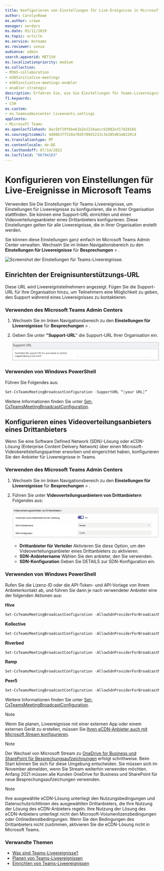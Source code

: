 ```yaml
---
title: Konfigurieren von Einstellungen für Live-Ereignisse in Microsoft Teams
author: CarolynRowe
ms.author: crowe
manager: serdars
ms.date: 03/11/2019
ms.topic: article
ms.service: msteams
ms.reviewer: sonua
audience: admin
search.appverid: MET150
ms.localizationpriority: medium
ms.collection:
- M365-collaboration
- m365initiative-meetings
- m365initiative-meetings-enabler
- enabler-strategic
description: Erfahren Sie, wie Sie Einstellungen für Teams-Liveereignisse verwalten, die in Ihrer Organisation stattfinden.
f1.keywords:
- CSH
ms.custom:
- ms.teamsadmincenter.liveevents.settings
appliesto:
- Microsoft Teams
ms.openlocfilehash: 8ac5bf29fbbe61b2e2224aeccb2082e31742816b
ms.sourcegitcommit: 4d88637f510a78d5709d1213c3e285d83a022014
ms.translationtype: MT
ms.contentlocale: de-DE
ms.lasthandoff: 07/14/2022
ms.locfileid: "66794163"
---
```

# <a name="configure-live-event-settings-in-microsoft-teams"></a>Konfigurieren von Einstellungen für Live-Ereignisse in Microsoft Teams

Verwenden Sie Die Einstellungen für Teams-Liveereignisse, um Einstellungen für Liveereignisse zu konfigurieren, die in Ihrer Organisation stattfinden. Sie können eine Support-URL einrichten und einen Videoverteilungsanbieter eines Drittanbieters konfigurieren. Diese Einstellungen gelten für alle Liveereignisse, die in Ihrer Organisation erstellt werden.

Sie können diese Einstellungen ganz einfach im Microsoft Teams Admin Center verwalten. Wechseln Sie im linken Navigationsbereich zu den **Einstellungen für Liveereignisse** für **Besprechungen** > .

![Screenshot der Einstellungen für Teams-Liveereignisse.](../media/teams-live-events-settings-new.png "Screenshot der Einstellungen für Teams-Liveereignisse, die Sie im Microsoft Teams Admin Center konfigurieren können")

## <a name="set-up-event-support-url"></a>Einrichten der Ereignisunterstützungs-URL

Diese URL wird Liveereignisteilnehmern angezeigt. Fügen Sie die Support-URL für Ihre Organisation hinzu, um Teilnehmern eine Möglichkeit zu geben, den Support während eines Liveereignisses zu kontaktieren.

### <a name="using-the-microsoft-teams-admin-center"></a>Verwenden des Microsoft Teams Admin Centers

1. Wechseln Sie im linken Navigationsbereich zu den **Einstellungen für Liveereignisse** für **Besprechungen** > .
2. Geben Sie unter **"Support-URL**" die Support-URL Ihrer Organisation ein.

    ![Support-URL-Einstellung für Liveereignisse im Admin Center.](../media/teams-live-events-settings-supporturl.png "Screenshot der Einstellung der Support-URL für Teams-Liveereignisse")

### <a name="using-windows-powershell"></a>Verwenden von Windows PowerShell

Führen Sie Folgendes aus:

```PowerShell
Set-CsTeamsMeetingBroadcastConfiguration -SupportURL “{your URL}”
```
Weitere Informationen finden Sie unter [Set-CsTeamsMeetingBroadcastConfiguration](/powershell/module/skype/set-csteamsmeetingbroadcastconfiguration?view=skype-ps&preserve-view=true).
## <a name="configure-a-third-party-video-distribution-provider"></a>Konfigurieren eines Videoverteilungsanbieters eines Drittanbieters 

Wenn Sie eine Software Defined Network (SDN)-Lösung oder eCDN-Lösung (Enterprise Content Delivery Network) über einen Microsoft-Videobereitstellungspartner erworben und eingerichtet haben, konfigurieren Sie den Anbieter für Liveereignisse in Teams. 

### <a name="using-the-microsoft-teams-admin-center"></a>Verwenden des Microsoft Teams Admin Centers

1. Wechseln Sie im linken Navigationsbereich zu den **Einstellungen für Liveereignisse** für **Besprechungen** > .
2. Führen Sie unter **Videoverteilungsanbietern von Drittanbietern** Folgendes aus: 

    ![Einstellungen für Videoverteilungsanbieter von Drittanbietern im Admin Center.](../media/teams-live-events-settings-distribution-provider-new.png "Screenshot der Einstellungen des Drittanbieters für Videoverteilung für Liveereignisse")

    - **Drittanbieter für Verteiler** Aktivieren Sie diese Option, um den Videoverteilungsanbieter eines Drittanbieters zu aktivieren.
    - **SDN-Anbietername** Wählen Sie den anbieter, den Sie verwenden.
    - **SDN-Konfiguration** Geben Sie DETAILS zur SDN-Konfiguration ein.
        
### <a name="using-windows-powershell"></a>Verwenden von Windows PowerShell
Rufen Sie die Lizenz-ID oder die API-Token- und API-Vorlage von Ihrem Anbieterkontakt ab, und führen Sie dann je nach verwendeter Anbieter eine der folgenden Aktionen aus:

**Hive** 
```PowerShell
Set-CsTeamsMeetingBroadcastConfiguration -AllowSdnProviderForBroadcastMeeting $True -SdnProviderName hive -SdnLicenseId {license ID GUID provided by Hive} -SdnApiTemplateUrl “{API template URL provided by Hive}”
```
**Kollective** 
```PowerShell
Set-CsTeamsMeetingBroadcastConfiguration -AllowSdnProviderForBroadcastMeeting $True -SdnProviderName kollective -SdnApiTemplateUrl "{API template URL provided by Kollective}" -SdnApiToken {API token GUID provided by Kollective}
```
**Riverbed** 
```PowerShell
Set-CsTeamsMeetingBroadcastConfiguration -AllowSdnProviderForBroadcastMeeting $True -SdnProviderName riverbed -SdnApiTemplateUrl "{API template URL provided by Riverbed}" -SdnApiToken {API token GUID provided by Riverbed}
```
**Ramp** 
```PowerShell
Set-CsTeamsMeetingBroadcastConfiguration -AllowSdnProviderForBroadcastMeeting $True -SdnProviderName ramp -SdnRuntimeConfiguration "{Configuration provided by RAMP}"
```
**Peer5**
```PowerShell
Set-CsTeamsMeetingBroadcastConfiguration -AllowSdnProviderForBroadcastMeeting $True -SdnProviderName peer5 -SdnLicenseId {peer5CustomerId}
```

Weitere Informationen finden Sie unter [Set-CsTeamsMeetingBroadcastConfiguration](/powershell/module/skype/set-csteamsmeetingbroadcastconfiguration?view=skype-ps&preserve-view=true).

> [!NOTE]
> Wenn Sie planen, Liveereignisse mit einer externen App oder einem externen Gerät zu erstellen, müssen Sie [Ihren eCDN-Anbieter auch mit Microsoft Stream konfigurieren](/stream/network-caching). 

>[!Note]
> Der Wechsel von Microsoft Stream zu [OneDrive for Business und SharePoint für Besprechungsaufzeichnungen](../tmr-meeting-recording-change.md) erfolgt schrittweise. Beim Start können Sie sich für diese Umgebung entscheiden. Sie müssen sich im November abmelden, wenn Sie Stream weiterhin verwenden möchten. Anfang 2021 müssen alle Kunden OneDrive for Business und SharePoint für neue Besprechungsaufzeichungen verwenden.

>[!Note]
> Ihre ausgewählte eCDN-Lösung unterliegt den Nutzungsbedingungen und Datenschutzrichtlinien des ausgewählten Drittanbieters, die Ihre Nutzung der Lösung des eCDN-Anbieters regeln. Ihre Nutzung der Lösung des eCDN-Anbieters unterliegt nicht den Microsoft-Volumenlizenzbedingungen oder Onlinedienstbedingungen. Wenn Sie den Bedingungen des Drittanbieters nicht zustimmen, aktivieren Sie die eCDN-Lösung nicht in Microsoft Teams.

### <a name="related-topics"></a>Verwandte Themen
- [Was sind Teams-Liveereignisse?](what-are-teams-live-events.md)
- [Planen von Teams-Liveereignissen](plan-for-teams-live-events.md)
- [Einrichten von Teams-Liveereignissen](set-up-for-teams-live-events.md)
